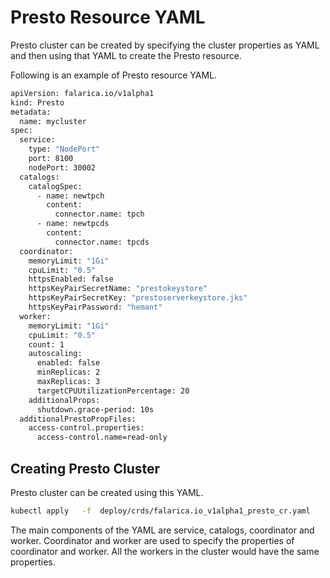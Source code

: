 # Presto Resource YAML

Presto cluster can be created by specifying the cluster properties as YAML and then using that YAML to create the Presto resource.

Following is an example of Presto resource YAML.

```bash
apiVersion: falarica.io/v1alpha1
kind: Presto
metadata:
  name: mycluster
spec:
  service:
    type: "NodePort"
    port: 8100
    nodePort: 30002
  catalogs:
    catalogSpec:
      - name: newtpch
        content:
          connector.name: tpch
      - name: newtpcds
        content:
          connector.name: tpcds
  coordinator:
    memoryLimit: "1Gi"
    cpuLimit: "0.5"
    httpsEnabled: false
    httpsKeyPairSecretName: "prestokeystore"
    httpsKeyPairSecretKey: "prestoserverkeystore.jks"
    httpsKeyPairPassword: "hemant"
  worker:
    memoryLimit: "1Gi"
    cpuLimit: "0.5"
    count: 1
    autoscaling:
      enabled: false
      minReplicas: 2
      maxReplicas: 3
      targetCPUUtilizationPercentage: 20
    additionalProps:
      shutdown.grace-period: 10s
  additionalPrestoPropFiles:
    access-control.properties:
      access-control.name=read-only
```
## Creating Presto Cluster

Presto cluster can be created using this YAML.

```bash
kubectl apply   -f  deploy/crds/falarica.io_v1alpha1_presto_cr.yaml
```

The main components of the YAML are service, catalogs, coordinator and worker. Coordinator and worker are used to specify the properties of coordinator and worker. All the workers in the cluster would have the same properties.